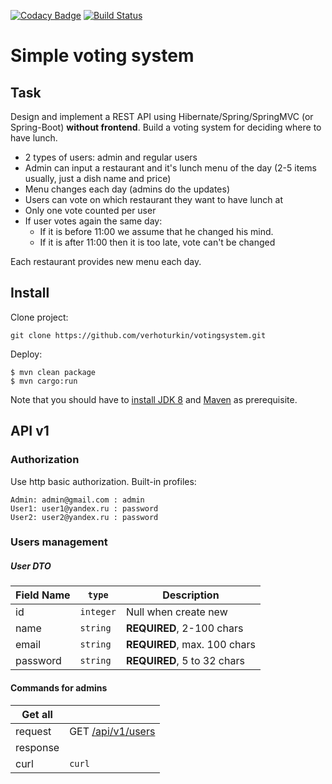[![Codacy Badge](https://api.codacy.com/project/badge/Grade/53a402e5f60749d3a4f8580156429c65)](https://www.codacy.com/app/verhoturkin/votingsystem?utm_source=github.com&amp;utm_medium=referral&amp;utm_content=verhoturkin/votingsystem&amp;utm_campaign=Badge_Grade)
[![Build Status](https://travis-ci.org/verhoturkin/votingsystem.svg?branch=master)](https://travis-ci.org/verhoturkin/votingsystem)

# Simple voting system
## Task
Design and implement a REST API using Hibernate/Spring/SpringMVC (or Spring-Boot) **without frontend**.
Build a voting system for deciding where to have lunch.

* 2 types of users: admin and regular users
* Admin can input a restaurant and it's lunch menu of the day (2-5 items usually, just a dish name and price)
* Menu changes each day (admins do the updates)
* Users can vote on which restaurant they want to have lunch at
* Only one vote counted per user
* If user votes again the same day:
    - If it is before 11:00 we assume that he changed his mind.
    - If it is after 11:00 then it is too late, vote can't be changed
    
Each restaurant provides new menu each day.

## Install
Clone project:
```console
git clone https://github.com/verhoturkin/votingsystem.git
```
Deploy:
```console
$ mvn clean package
$ mvn cargo:run
```
Note that you should have to [install JDK 8](http://www.oracle.com/technetwork/java/javase/downloads/jdk8-downloads-2133151.html) and [Maven](https://maven.apache.org/install.html) as prerequisite.

## API v1
### Authorization
Use http basic authorization.
Built-in profiles:
```console
Admin: admin@gmail.com : admin
User1: user1@yandex.ru : password
User2: user2@yandex.ru : password
```
### Users management
##### User DTO

Field Name | `type` | Description
--- | --- | ---
id | `integer` | Null when create new
name | `string` | **REQUIRED**, 2-100 chars
email | `string` | **REQUIRED**,  max. 100 chars 
password | `string` | **REQUIRED**, 5 to 32 chars 

#### Commands for admins

| Get all | |
|----------|------------------------------------------------|
| request  | GET  [/api/v1/users](http://localhost:8080/voting/api/v1/users)  |
| response |                                                |
| curl | `curl` |






